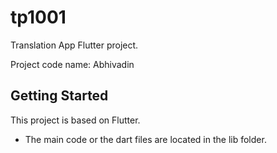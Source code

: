 # tp1001

Translation App Flutter project.

Project code name: Abhivadin

## Getting Started

This project is based on Flutter.

* The main code or the dart files are located in the lib folder.

